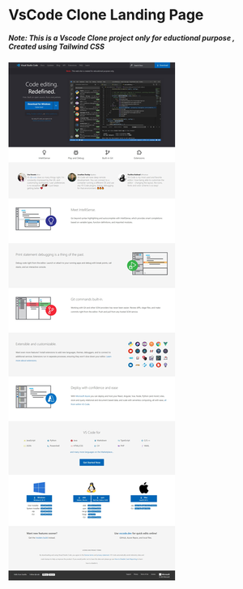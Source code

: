 # **VsCode Clone Landing Page**
##### **Note: This is a Vscode Clone project only for eductional purpose , Created using Tailwind CSS**

![output](./Vscode%20clone%20output.jpeg)